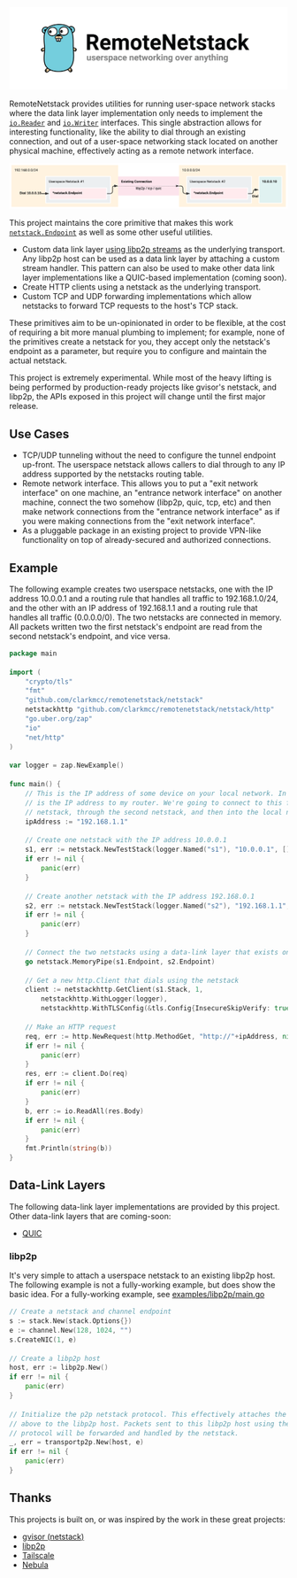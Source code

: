 ![](./assets/banner.png)

RemoteNetstack provides utilities for running user-space network stacks where the data link layer implementation only needs to implement the [`io.Reader`](https://pkg.go.dev/io#Reader) and [`io.Writer`](https://pkg.go.dev/io#Writer) interfaces. This single abstraction allows for interesting functionality, like the ability to dial through an existing connection, and out of a user-space networking stack located on another physical machine, effectively acting as a remote network interface.

![](./assets/architecture-1.png)

This project maintains the core primitive that makes this work [`netstack.Endpoint`](./netstack/endpoint.go) as well as some other useful utilities.
* Custom data link layer [using libp2p streams](#libp2p) as the underlying transport. Any libp2p host can be used as a data link layer by attaching a custom stream handler. This pattern can also be used to make other data link layer implementations like a QUIC-based implementation (coming soon).
* Create HTTP clients using a netstack as the underlying transport.
* Custom TCP and UDP forwarding implementations which allow netstacks to forward TCP requests to the host's TCP stack.

These primitives aim to be un-opinionated in order to be flexible, at the cost of requiring a bit more manual plumbing to implement; for example, none of the primitives create a netstack for you, they accept only the netstack's endpoint as a parameter, but require you to configure and maintain the actual netstack.

This project is extremely experimental. While most of the heavy lifting is being performed by production-ready projects like gvisor's netstack, and libp2p, the APIs exposed in this project will change until the first major release.

## Use Cases
* TCP/UDP tunneling without the need to configure the tunnel endpoint up-front. The userspace netstack allows callers to dial through to any IP address supported by the netstacks routing table.
* Remote network interface. This allows you to put a "exit network interface" on one machine, an "entrance network interface" on another machine, connect the two somehow (libp2p, quic, tcp, etc) and then make network connections from the "entrance network interface" as if you were making connections from the "exit network interface".
* As a pluggable package in an existing project to provide VPN-like functionality on top of already-secured and authorized connections.

## Example
The following example creates two userspace netstacks, one with the IP address 10.0.0.1 and a routing rule that handles all traffic to 192.168.1.0/24, and the other with an IP address of 192.168.1.1 and a routing rule that handles all traffic (0.0.0.0/0). The two netstacks are connected in memory. All packets written two the first netstack's endpoint are read from the second netstack's endpoint, and vice versa.

```go
package main

import (
	"crypto/tls"
	"fmt"
	"github.com/clarkmcc/remotenetstack/netstack"
	netstackhttp "github.com/clarkmcc/remotenetstack/netstack/http"
	"go.uber.org/zap"
	"io"
	"net/http"
)

var logger = zap.NewExample()

func main() {
	// This is the IP address of some device on your local network. In this case, this
	// is the IP address to my router. We're going to connect to this from the first
	// netstack, through the second netstack, and then into the local network.
	ipAddress := "192.168.1.1"

	// Create one netstack with the IP address 10.0.0.1
	s1, err := netstack.NewTestStack(logger.Named("s1"), "10.0.0.1", []string{"192.168.1.0/24"}, false)
	if err != nil {
		panic(err)
	}

	// Create another netstack with the IP address 192.168.0.1
	s2, err := netstack.NewTestStack(logger.Named("s2"), "192.168.1.1", []string{"0.0.0.0/0"}, true)
	if err != nil {
		panic(err)
	}

	// Connect the two netstacks using a data-link layer that exists only in-memory
	go netstack.MemoryPipe(s1.Endpoint, s2.Endpoint)

	// Get a new http.Client that dials using the netstack
	client := netstackhttp.GetClient(s1.Stack, 1,
		netstackhttp.WithLogger(logger),
		netstackhttp.WithTLSConfig(&tls.Config{InsecureSkipVerify: true}))

	// Make an HTTP request
	req, err := http.NewRequest(http.MethodGet, "http://"+ipAddress, nil)
	if err != nil {
		panic(err)
	}
	res, err := client.Do(req)
	if err != nil {
		panic(err)
	}
	b, err := io.ReadAll(res.Body)
	if err != nil {
		panic(err)
	}
	fmt.Println(string(b))
}
```

## Data-Link Layers
The following data-link layer implementations are provided by this project. Other data-link layers that are coming-soon:
* [QUIC](https://github.com/lucas-clemente/quic-go)

### libp2p
It's very simple to attach a userspace netstack to an existing libp2p host. The following example is not a fully-working example, but does show the basic idea. For a fully-working example, see [examples/libp2p/main.go](./examples/libp2p/main.go)

```go
// Create a netstack and channel endpoint
s := stack.New(stack.Options{})
e := channel.New(128, 1024, "")
s.CreateNIC(1, e)

// Create a libp2p host
host, err := libp2p.New()
if err != nil {
    panic(err)
}

// Initialize the p2p netstack protocol. This effectively attaches the netstack 
// above to the libp2p host. Packets sent to this libp2p host using the appropriate 
// protocol will be forwarded and handled by the netstack.
_, err = transportp2p.New(host, e)
if err != nil {
    panic(err)
}
```

## Thanks
This projects is built on, or was inspired by the work in these great projects:
* [gvisor (netstack)](https://gvisor.dev/)
* [libp2p](https://libp2p.io/)
* [Tailscale](https://github.com/tailscale/tailscale)
* [Nebula](https://github.com/slackhq/nebula)